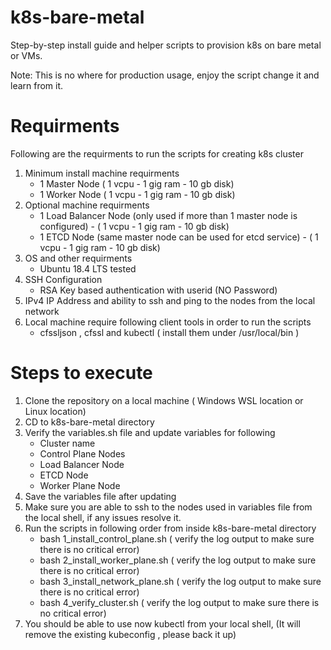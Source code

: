 # k8s-bare-metal
Step-by-step install guide and helper scripts to provision k8s on bare metal or VMs. 

Note: This is no where for production usage, enjoy the script change it and learn from it.


# Requirments
Following are the requirments to run the scripts for creating k8s cluster
1. Minimum install machine requirments
    - 1 Master Node ( 1 vcpu - 1 gig ram - 10 gb disk) 
    - 1 Worker Node ( 1 vcpu - 1 gig ram - 10 gb disk)
2. Optional machine requirments
    - 1 Load Balancer Node (only used if more than 1 master node is configured) -  ( 1 vcpu - 1 gig ram - 10 gb disk)
    - 1 ETCD Node (same master node can be used for etcd service) - ( 1 vcpu - 1 gig ram - 10 gb disk)
2. OS and other requirments
    - Ubuntu 18.4 LTS tested
4. SSH Configuration
    - RSA Key based authentication with userid  (NO Password)
5. IPv4 IP Address and ability to ssh and ping to the nodes from the local network
6. Local machine require following client tools in order to run the scripts
    - cfssljson , cfssl and kubectl ( install them under /usr/local/bin )


# Steps to execute
1. Clone the repository on a local machine ( Windows WSL location or Linux location)
2. CD to k8s-bare-metal directory
3. Verify the variables.sh file and update variables for following
    - Cluster name
    - Control Plane Nodes
    - Load Balancer Node
    - ETCD Node
    - Worker Plane Node
4. Save the variables file after updating
5. Make sure you are able to ssh to the nodes used in variables file from the local shell, if any issues resolve it.
6. Run the scripts in following order from inside k8s-bare-metal directory
    - bash 1_install_control_plane.sh ( verify the log output to make sure there is no critical error)
    - bash 2_install_worker_plane.sh ( verify the log output to make sure there is no critical error)
    - bash 3_install_network_plane.sh ( verify the log output to make sure there is no critical error)
    - bash 4_verify_cluster.sh ( verify the log output to make sure there is no critical error)
7. You should be able to use now kubectl from your local shell, (It will remove the existing kubeconfig , please back it up)

